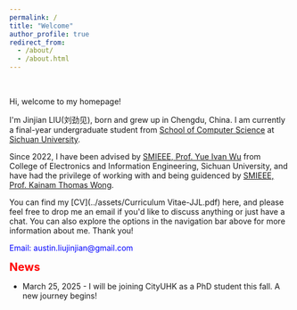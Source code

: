 ```yaml
---
permalink: /
title: "Welcome"
author_profile: true
redirect_from: 
  - /about/
  - /about.html
---
```


<br>

Hi, welcome to my homepage!

  
I'm Jinjian LIU(<font face="楷体">刘劲见</font>), born and grew up in Chengdu, China. I am currently a final-year undergraduate student from [School of Computer Science](https://cs.scu.edu.cn/) at [Sichuan University](https://www.scu.edu.cn/).

Since 2022, I have been advised by [SMIEEE, Prof. Yue Ivan Wu](https://scholar.google.com/citations?user=3hAyJWwAAAAJ&hl=en&oi=ao) from College of Electronics and Information Engineering, Sichuan University, and have had the privilege of working with and being guidenced by [SMIEEE, Prof. Kainam Thomas Wong](https://scholar.google.com/citations?user=kCs2aSQAAAAJ&view_op=list_works&sortby=pubdate). 


You can find my [CV](../assets/Curriculum Vitae-JJL.pdf) here, and please feel free to drop me an email if you'd like to discuss anything or just have a chat. You can also explore the options in the navigation bar above for more information about me. Thank you!

<p style="color:blue">
Email: austin.liujinjian@gmail.com
</p>

<strong style="color: red; font-size: 20px;">News</strong>  
<ul>  
  <li>March 25, 2025 - I will be joining CityUHK as a PhD student this fall. A new journey begins!</li>  
</ul>



